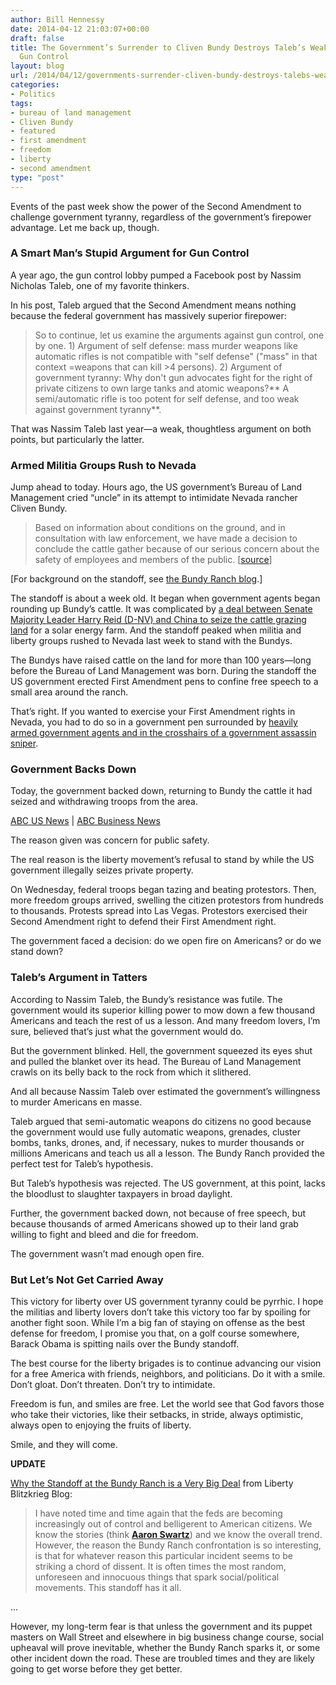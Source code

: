 ```yaml
---
author: Bill Hennessy
date: 2014-04-12 21:03:07+00:00
draft: false
title: The Government’s Surrender to Cliven Bundy Destroys Taleb’s Weak Argument for
  Gun Control
layout: blog
url: /2014/04/12/governments-surrender-cliven-bundy-destroys-talebs-weak-argument-gun-control/
categories:
- Politics
tags:
- bureau of land management
- Cliven Bundy
- featured
- first amendment
- freedom
- liberty
- second amendment
type: "post"
---
```


Events of the past week show the power of the Second Amendment to challenge government tyranny, regardless of the government’s firepower advantage. Let me back up, though.



### A Smart Man’s Stupid Argument for Gun Control



A year ago, the gun control lobby pumped a Facebook post by Nassim Nicholas Taleb, one of my favorite thinkers.

In his post, Taleb argued that the Second Amendment means nothing because the federal government has massively superior firepower:



> So to continue, let us examine the arguments against gun control, one by one. 1) Argument of self defense: mass murder weapons like automatic rifles is not compatible with "self defense" ("mass" in that context =weapons that can kill >4 persons). 2) Argument of government tyranny: Why don't gun advocates fight for the right of private citizens to own large tanks and atomic weapons?** A semi/automatic rifle is too potent for self defense, and too weak against government tyranny**.



That was Nassim Taleb last year—a weak, thoughtless argument on both points, but particularly the latter.



### Armed Militia Groups Rush to Nevada



Jump ahead to today. Hours ago, the US government’s Bureau of Land Management cried “uncle” in its attempt to intimidate Nevada rancher Cliven Bundy.



> Based on information about conditions on the ground, and in consultation with law enforcement, we have made a decision to conclude the cattle gather because of our serious concern about the safety of employees and members of the public. [[source](https://abcnews.go.com/US/nevada-cattle-rancher-wins-range-war-federal-government/story?id=23302610)]



[For background on the standoff, see [the Bundy Ranch blog](https://bundyranch.blogspot.com/).]

The standoff is about a week old. It began when government agents began rounding up Bundy’s cattle. It was complicated by [a deal between Senate Majority Leader Harry Reid (D-NV) and China to seize the cattle grazing land](https://www.infowars.com/breaking-sen-harry-reid-behind-blm-land-grab-of-bundy-ranch/) for a solar energy farm. And the standoff peaked when militia and liberty groups rushed to Nevada last week to stand with the Bundys.

The Bundys have raised cattle on the land for more than 100 years—long before the Bureau of Land Management was born. During the standoff the US government erected First Amendment pens to confine free speech to a small area around the ranch.

That’s right. If you wanted to exercise your First Amendment rights in Nevada, you had to do so in a government pen surrounded by [heavily armed government agents and in the crosshairs of a government assassin sniper](https://www.naturalnews.com/044654_Bundy_cattle_ranch_government_siege_militarized_police.html#).



### Government Backs Down



Today, the government backed down, returning to Bundy the cattle it had seized and withdrawing troops from the area.



[ABC US News](https://abcnews.go.com/us) | [ABC Business News](https://abcnews.go.com/business)

The reason given was concern for public safety.

The real reason is the liberty movement’s refusal to stand by while the US government illegally seizes private property.

On Wednesday, federal troops began tazing and beating protestors. Then, more freedom groups arrived, swelling the citizen protestors from hundreds to thousands. Protests spread into Las Vegas. Protestors exercised their Second Amendment right to defend their First Amendment right.

The government faced a decision: do we open fire on Americans? or do we stand down?



### Taleb’s Argument in Tatters



According to Nassim Taleb, the Bundy’s resistance was futile. The government would its superior killing power to mow down a few thousand Americans and teach the rest of us a lesson. And many freedom lovers, I’m sure, believed that’s just what the government would do.

But the government blinked. Hell, the government squeezed its eyes shut and pulled the blanket over its head. The Bureau of Land Management crawls on its belly back to the rock from which it slithered.

And all because Nassim Taleb over estimated the government’s willingness to murder Americans en masse.

Taleb argued that semi-automatic weapons do citizens no good because the government would use fully automatic weapons, grenades, cluster bombs, tanks, drones, and, if necessary, nukes to murder thousands or millions Americans and teach us all a lesson. The Bundy Ranch provided the perfect test for Taleb’s hypothesis.

But Taleb’s hypothesis was rejected. The US government, at this point, lacks the bloodlust to slaughter taxpayers in broad daylight.

Further, the government backed down, not because of free speech, but because thousands of armed Americans showed up to their land grab willing to fight and bleed and die for freedom.

The government wasn’t mad enough open fire.



### But Let’s Not Get Carried Away



This victory for liberty over US government tyranny could be pyrrhic. I hope the militias and liberty lovers don’t take this victory too far by spoiling for another fight soon. While I’m a big fan of staying on offense as the best defense for freedom, I promise you that, on a golf course somewhere, Barack Obama is spitting nails over the Bundy standoff.

The best course for the liberty brigades is to continue advancing our vision for a free America with friends, neighbors, and politicians. Do it with a smile. Don’t gloat. Don’t threaten. Don’t try to intimidate.

Freedom is fun, and smiles are free. Let the world see that God favors those who take their victories, like their setbacks, in stride, always optimistic, always open to enjoying the fruits of liberty.

Smile, and they will come.

**UPDATE**

[Why the Standoff at the Bundy Ranch is a Very Big Deal](https://libertyblitzkrieg.com/2014/04/11/why-the-standoff-at-the-bundy-ranch-is-a-very-big-deal/) from Liberty Blitzkrieg Blog:



> I have noted time and time again that the feds are becoming increasingly out of control and belligerent to American citizens. We know the stories (think **[Aaron Swartz](https://libertyblitzkrieg.com/2013/01/14/remembering-internet-prodigy-and-activist-aaron-swartz-1986-2013-your-life-is-an-inspiration/)**) and we know the overall trend. However, the reason the Bundy Ranch confrontation is so interesting, is that for whatever reason this particular incident seems to be striking a chord of dissent. It is often times the most random, unforeseen and innocuous things that spark social/political movements. This standoff has it all.

...

However, my long-term fear is that unless the government and its puppet masters on Wall Street and elsewhere in big business change course, social upheaval will prove inevitable, whether the Bundy Ranch sparks it, or some other incident down the road. These are troubled times and they are likely going to get worse before they get better.
